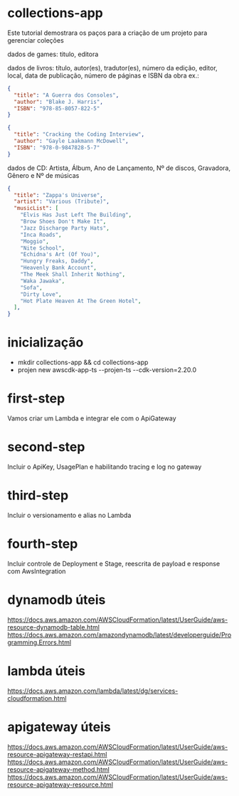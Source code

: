# collections-app

Este tutorial demostrara os paços para a criação de um projeto para gerenciar coleções

dados de games: titulo, editora 

dados de livros: título, autor(es), tradutor(es), número da edição, editor, local, data de publicação, número de páginas e ISBN da obra ex.:
```json
{
  "title": "A Guerra dos Consoles",
  "author": "Blake J. Harris",
  "ISBN": "978-85-8057-822-5"
}
```
```json
{
  "title": "Cracking the Coding Interview",
  "author": "Gayle Laakmann McDowell",
  "ISBN": "978-0-9847828-5-7"
}
```

dados de CD: Artista, Álbum, Ano de Lançamento, Nº de discos, Gravadora, Gênero e Nº de músicas
```json
{
  "title": "Zappa's Universe",
  "artist": "Various (Tribute)",
  "musicList": [
    "Elvis Has Just Left The Building",
    "Brow Shoes Don't Make It",
    "Jazz Discharge Party Hats",
    "Inca Roads",
    "Moggio",
    "Nite School",
    "Echidna's Art (Of You)",
    "Hungry Freaks, Daddy",
    "Heavenly Bank Account",
    "The Meek Shall Inherit Nothing",
    "Waka Jawaka",
    "Sofa",
    "Dirty Love",
    "Hot Plate Heaven At The Green Hotel",
  ],
}
```

# inicialização
* mkdir collections-app && cd collections-app
* projen new awscdk-app-ts --projen-ts --cdk-version=2.20.0

# first-step
Vamos criar um Lambda e integrar ele com o ApiGateway

# second-step
Incluir o ApiKey, UsagePlan e habilitando tracing e log no gateway

# third-step
Incluir o versionamento e alias no Lambda

# fourth-step
Incluir controle de Deployment e Stage, reescrita de payload e response com AwsIntegration

# dynamodb úteis
https://docs.aws.amazon.com/AWSCloudFormation/latest/UserGuide/aws-resource-dynamodb-table.html https://docs.aws.amazon.com/amazondynamodb/latest/developerguide/Programming.Errors.html

# lambda úteis
https://docs.aws.amazon.com/lambda/latest/dg/services-cloudformation.html

# apigateway úteis
https://docs.aws.amazon.com/AWSCloudFormation/latest/UserGuide/aws-resource-apigateway-restapi.html https://docs.aws.amazon.com/AWSCloudFormation/latest/UserGuide/aws-resource-apigateway-method.html https://docs.aws.amazon.com/AWSCloudFormation/latest/UserGuide/aws-resource-apigateway-resource.html